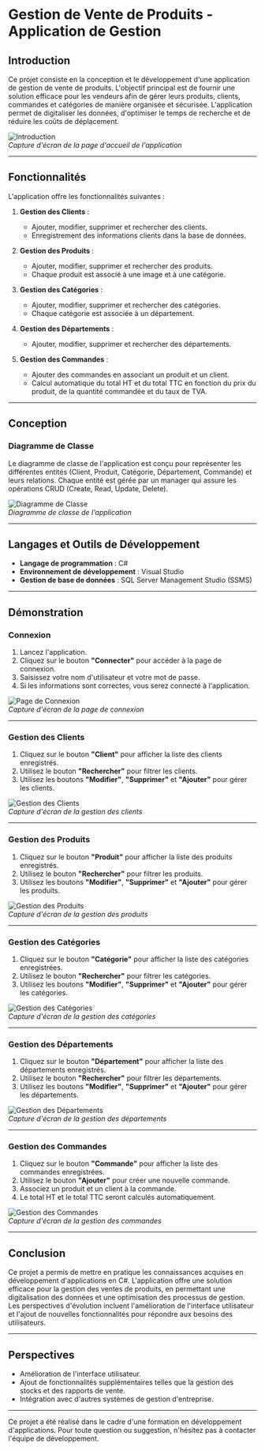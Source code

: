 # Gestion de Vente de Produits - Application de Gestion

## Introduction

Ce projet consiste en la conception et le développement d'une application de gestion de vente de produits. L'objectif principal est de fournir une solution efficace pour les vendeurs afin de gérer leurs produits, clients, commandes et catégories de manière organisée et sécurisée. L'application permet de digitaliser les données, d'optimiser le temps de recherche et de réduire les coûts de déplacement.

![Introduction](images/intro.png)  
*Capture d'écran de la page d'accueil de l'application*

---

## Fonctionnalités

L'application offre les fonctionnalités suivantes :

1. **Gestion des Clients** :
   - Ajouter, modifier, supprimer et rechercher des clients.
   - Enregistrement des informations clients dans la base de données.

2. **Gestion des Produits** :
   - Ajouter, modifier, supprimer et rechercher des produits.
   - Chaque produit est associé à une image et à une catégorie.

3. **Gestion des Catégories** :
   - Ajouter, modifier, supprimer et rechercher des catégories.
   - Chaque catégorie est associée à un département.

4. **Gestion des Départements** :
   - Ajouter, modifier, supprimer et rechercher des départements.

5. **Gestion des Commandes** :
   - Ajouter des commandes en associant un produit et un client.
   - Calcul automatique du total HT et du total TTC en fonction du prix du produit, de la quantité commandée et du taux de TVA.

---

## Conception

### Diagramme de Classe

Le diagramme de classe de l'application est conçu pour représenter les différentes entités (Client, Produit, Catégorie, Département, Commande) et leurs relations. Chaque entité est gérée par un manager qui assure les opérations CRUD (Create, Read, Update, Delete).

![Diagramme de Classe](images/diagramme_classe.png)  
*Diagramme de classe de l'application*

---

## Langages et Outils de Développement

- **Langage de programmation** : C#
- **Environnement de développement** : Visual Studio
- **Gestion de base de données** : SQL Server Management Studio (SSMS)

---

## Démonstration

### Connexion

1. Lancez l'application.
2. Cliquez sur le bouton **"Connecter"** pour accéder à la page de connexion.
3. Saisissez votre nom d'utilisateur et votre mot de passe.
4. Si les informations sont correctes, vous serez connecté à l'application.

![Page de Connexion](images/connexion.png)  
*Capture d'écran de la page de connexion*

---

### Gestion des Clients

1. Cliquez sur le bouton **"Client"** pour afficher la liste des clients enregistrés.
2. Utilisez le bouton **"Rechercher"** pour filtrer les clients.
3. Utilisez les boutons **"Modifier"**, **"Supprimer"** et **"Ajouter"** pour gérer les clients.

![Gestion des Clients](images/gestion_clients.png)  
*Capture d'écran de la gestion des clients*

---

### Gestion des Produits

1. Cliquez sur le bouton **"Produit"** pour afficher la liste des produits enregistrés.
2. Utilisez le bouton **"Rechercher"** pour filtrer les produits.
3. Utilisez les boutons **"Modifier"**, **"Supprimer"** et **"Ajouter"** pour gérer les produits.

![Gestion des Produits](images/gestion_produits.png)  
*Capture d'écran de la gestion des produits*

---

### Gestion des Catégories

1. Cliquez sur le bouton **"Catégorie"** pour afficher la liste des catégories enregistrées.
2. Utilisez le bouton **"Rechercher"** pour filtrer les catégories.
3. Utilisez les boutons **"Modifier"**, **"Supprimer"** et **"Ajouter"** pour gérer les catégories.

![Gestion des Catégories](images/gestion_categories.png)  
*Capture d'écran de la gestion des catégories*

---

### Gestion des Départements

1. Cliquez sur le bouton **"Département"** pour afficher la liste des départements enregistrés.
2. Utilisez le bouton **"Rechercher"** pour filtrer les départements.
3. Utilisez les boutons **"Modifier"**, **"Supprimer"** et **"Ajouter"** pour gérer les départements.

![Gestion des Départements](images/gestion_departements.png)  
*Capture d'écran de la gestion des départements*

---

### Gestion des Commandes

1. Cliquez sur le bouton **"Commande"** pour afficher la liste des commandes enregistrées.
2. Utilisez le bouton **"Ajouter"** pour créer une nouvelle commande.
3. Associez un produit et un client à la commande.
4. Le total HT et le total TTC seront calculés automatiquement.

![Gestion des Commandes](images/gestion_commandes.png)  
*Capture d'écran de la gestion des commandes*

---

## Conclusion

Ce projet a permis de mettre en pratique les connaissances acquises en développement d'applications en C#. L'application offre une solution efficace pour la gestion des ventes de produits, en permettant une digitalisation des données et une optimisation des processus de gestion. Les perspectives d'évolution incluent l'amélioration de l'interface utilisateur et l'ajout de nouvelles fonctionnalités pour répondre aux besoins des utilisateurs.

---

## Perspectives

- Amélioration de l'interface utilisateur.
- Ajout de fonctionnalités supplémentaires telles que la gestion des stocks et des rapports de vente.
- Intégration avec d'autres systèmes de gestion d'entreprise.

---

Ce projet a été réalisé dans le cadre d'une formation en développement d'applications. Pour toute question ou suggestion, n'hésitez pas à contacter l'équipe de développement.